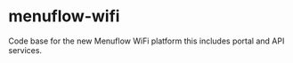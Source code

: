 # menuflow-wifi
Code base for the new Menuflow WiFi platform this includes portal and API services.
